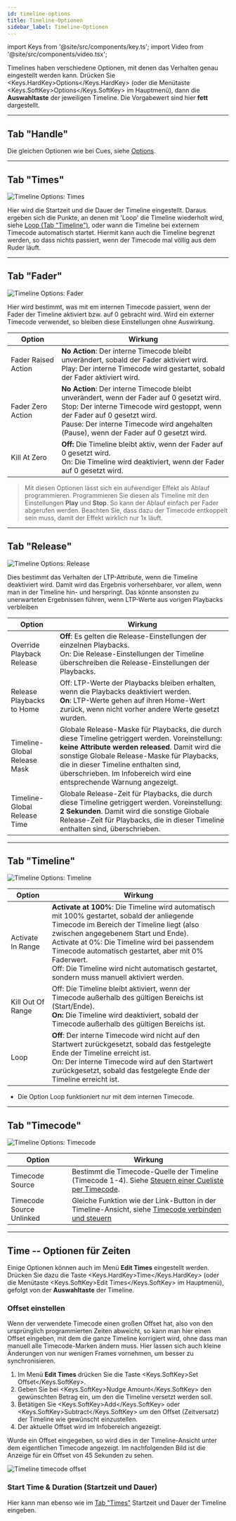 ```yaml
---
id: timeline-options
title: Timeline-Optionen
sidebar_label: Timeline-Optionen
---
```


import Keys from '@site/src/components/key.ts';
import Video from '@site/src/components/video.tsx';

Timelines haben verschiedene Optionen, mit denen das Verhalten genau eingestellt werden kann.
Drücken Sie <Keys.HardKey>Options</Keys.HardKey> (oder die Menütaste <Keys.SoftKey>Options</Keys.SoftKey> im 
Hauptmenü), dann die **Auswahltaste** der jeweiligen Timeline.
Die Vorgabewert sind hier **fett** dargestellt.

---

## Tab "Handle"

Die gleichen Optionen wie bei Cues, siehe [Options](../cues/playback-options.md#handle-tab).

---

## Tab "Times"

![Timeline Options: Times](/docs/images/Timeline-Options-Times.png)

Hier wird die Startzeit und die Dauer der Timeline eingestellt. Daraus ergeben sich die Punkte, 
an denen mit 'Loop' die Timeline wiederholt wird, siehe [Loop (Tab "Timeline")](../timelines/timeline-options.md#tab-timeline), oder wann die Timeline bei externem Timecode automatisch startet.
Hiermit kann auch die Timeline begrenzt werden, so dass nichts passiert, wenn der Timecode mal völlig aus dem Ruder läuft.

---

## Tab "Fader"

![Timeline Options: Fader](/docs/images/Timeline-Options-Fader.png)

Hier wird bestimmt, was mit em internen Timecode passiert, wenn der Fader der Timeline aktiviert bzw. auf 0 gebracht wird. Wird ein externer Timecode verwendet, so bleiben diese Einstellungen ohne Auswirkung.

Option | Wirkung
-------|--------
Fader Raised Action | **No Action**: Der interne Timecode bleibt unverändert, sobald der Fader aktiviert wird.<br/>Play: Der interne Timecode wird gestartet, sobald der Fader aktiviert wird.
Fader Zero Action   | **No Action**: Der interne Timecode bleibt unverändert, wenn der Fader auf 0 gesetzt wird.<br/>Stop: Der interne Timecode wird gestoppt, wenn der Fader auf 0 gesetzt wird. <br/>Pause: Der interne Timecode wird angehalten (Pause), wenn der Fader auf 0 gesetzt wird.
Kill At Zero | **Off:** Die Timeline bleibt aktiv, wenn der Fader auf 0 gesetzt wird. <br/>On: Die Timeline wird deaktiviert, wenn der Fader auf 0 gesetzt wird.

> Mit diesen Optionen lässt sich ein aufwendiger Effekt als Ablauf programmieren. Programmieren Sie diesen als Timeline mit den Einstellungen **Play** und **Stop**. So kann der Ablauf einfach per Fader abgerufen werden. Beachten Sie, dass dazu der Timecode entkoppelt sein muss, damit der Effekt wirklich nur 1x läuft.

---

## Tab "Release"

![Timeline Options: Release](/docs/images/Timeline-Options-Release.png)

Dies bestimmt das Verhalten der LTP-Attribute, wenn die Timeline deaktiviert wird. Damit wird das Ergebnis 
vorhersehbarer, vor allem, wenn man in der Timeline hin- und herspringt. Das könnte ansonsten zu unerwarteten 
Ergebnissen führen, wenn LTP-Werte aus vorigen Playbacks verbleiben

Option | Wirkung
-------|--------
Override Playback Release | **Off**: Es gelten die Release-Einstellungen der einzelnen Playbacks.<br/>On: Die Release-Einstellungen der Timeline überschreiben die Release-Einstellungen der Playbacks.
Release Playbacks to Home | Off: LTP-Werte der Playbacks bleiben erhalten, wenn die Playbacks deaktiviert werden.<br/>**On**: LTP-Werte gehen auf ihren Home-Wert zurück, wenn nicht vorher andere Werte gesetzt wurden.
Timeline-Global Release Mask | Globale Release-Maske für Playbacks, die durch diese Timeline getriggert werden. Voreinstellung: **keine Attribute werden released**. Damit wird die sonstige Globale Release-Maske für Playbacks, die in dieser Timeline enthalten sind, überschrieben. Im Infobereich wird eine entsprechende Warnung angezeigt.
Timeline-Global Release Time | Globale Release-Zeit für Playbacks, die durch diese Timeline getriggert werden. Voreinstellung: **2 Sekunden**. Damit wird die sonstige Globale Release-Zeit für Playbacks, die in dieser Timeline enthalten sind, überschrieben.

---

## Tab "Timeline"

![Timeline Options: Timeline](/docs/images/Timeline-Options-Timeline.png)

Option | Wirkung
-------|--------
Activate In Range | **Activate at 100%**: Die Timeline wird automatisch mit 100% gestartet, sobald der anliegende Timecode im Bereich der Timeline liegt (also zwischen angegebenem Start und Ende).<br/>Activate at 0%: Die Timeline wird bei passendem Timecode automatisch gestartet, aber mit 0% Faderwert.<br/>Off: Die Timeline wird nicht automatisch gestartet, sondern muss manuell aktiviert werden.
Kill Out Of Range | Off: Die Timeline bleibt aktiviert, wenn der Timecode außerhalb des gültigen Bereichs ist (Start/Ende).<br/>**On:** Die Timeline wird deaktiviert, sobald der Timecode außerhalb des gültigen Bereichs ist.
Loop | **Off**: Der interne Timecode wird nicht auf den Startwert zurückgesetzt, sobald das festgelegte Ende der Timeline erreicht ist.<br/>On: Der interne Timecode wird auf den Startwert zurückgesetzt, sobald das festgelegte Ende der Timeline erreicht ist.

- Die Option Loop funktioniert nur mit dem internen Timecode.

---


## Tab "Timecode"

![Timeline Options: Timecode](/docs/images/Timeline-Options-Timecode.png)

Option | Wirkung
-------|--------
Timecode Source | Bestimmt die Timecode-Quelle der Timeline (Timecode 1-4). Siehe [Steuern einer Cueliste per Timecode](../cue-lists/cue-list-timing#steuern-einer-cueliste-per-timecode).
Timecode Source Unlinked | Gleiche Funktion wie der Link-Button in der Timeline-Ansicht, siehe  [Timecode verbinden und steuern](../timelines.md#timecode-verbinden-und-steuern)


---

## Time -- Optionen für Zeiten

Einige Optionen können auch im Menü **Edit Times** eingestellt werden. Drücken Sie dazu die 
Taste <Keys.HardKey>Time</Keys.HardKey> (oder die Menütaste <Keys.SoftKey>Edit Times</Keys.SoftKey> 
im Hauptmenü), gefolgt von der **Auswahltaste** der Timeline.

### Offset einstellen

Wenn der verwendete Timecode einen großen Offset hat, also von den ursprünglich programmierten Zeiten abweicht, so kann 
man hier einen Offset eingeben, mit dem die ganze Timeline korrigiert wird, ohne dass man manuell alle Timecode-Marken
ändern muss. Hier lassen sich auch kleine Änderungen von nur wenigen Frames vornehmen, um besser zu synchronisieren.

1. Im Menü **Edit Times** drücken Sie die Taste <Keys.SoftKey>Set Offset</Keys.SoftKey>.
2. Geben Sie bei <Keys.SoftKey>Nudge Amount</Keys.SoftKey> den gewünschten Betrag ein, um den die  Timeline versetzt werden soll.
3. Betätigen Sie <Keys.SoftKey>Add</Keys.SoftKey> oder <Keys.SoftKey>Subtract</Keys.SoftKey> um den Offset (Zeitversatz) der Timeline wie gewünscht einzustellen.
4. Der aktuelle Offset wird im Infobereich angezeigt.

Wurde ein Offset eingegeben, so wird dies in der Timeline-Ansicht unter dem eigentlichen Timecode angezeigt. Im nachfolgenden Bild ist die Anzeige für ein Offset von 45 Sekunden zu sehen.

![Timeline timecode offset](/docs/images/Timeline-Offset.png)


### Start Time & Duration (Startzeit und Dauer)

Hier kann man ebenso wie im [Tab "Times"](../timelines/timeline-options.md#tab-times) Startzeit und Dauer der Timeline eingeben.
